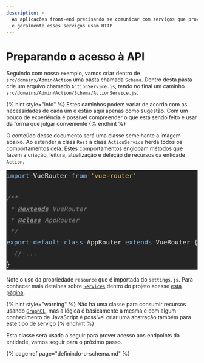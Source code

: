 ```yaml
---
description: >-
  As aplicações front-end precisando se comunicar com serviços que proveem dados
  e geralmente esses serviços usam HTTP
---
```


# Preparando o acesso à API

Seguindo com nosso exemplo, vamos criar dentro de `src/domains/Admin/Action` uma pasta chamada `Schema`. Dentro desta pasta crie um arquivo chamado `ActionService.js`, tendo no final um caminho `src/domains/Admin/Action/Schema/ActionService.js`. 

{% hint style="info" %}
Estes caminhos podem variar de acordo com as necessidades de cada um e estão aqui apenas como sugestão. Com um pouco de experiência é possível compreender o que está sendo feito e usar da forma que julgar conveniente
{% endhint %}

O conteúdo desse documento será uma classe semelhante a imagem abaixo. Ao estender a class `Rest` a class `ActionService` herda todos os comportamentos dela. Estes comportamentos englobam métodos que fazem a criação, leitura, atualização e deleção de recursos da entidade `Action`.

![](../.gitbook/assets/image%20%2810%29.png)

Note o uso da propriedade `resource` que é importada do `settings.js`. Para conhecer mais detalhes sobre [`Services`](../como-utilizar/service.md) dentro do projeto acesse [esta página](../como-utilizar/service.md).

{% hint style="warning" %}
Não há uma classe para consumir recursos usando [`GraphQL`](https://graphql.org), mas a lógica é basicamente a mesma e com algum conhecimento de JavaScript é possível criar uma abstração também para este tipo de serviço
{% endhint %}

Esta classe será usada a seguir para prover acesso aos endpoints da entidade, vamos seguir para o próximo passo.

{% page-ref page="definindo-o-schema.md" %}

